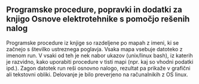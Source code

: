 ## Programske procedure, popravki in dodatki za knjigo Osnove elektrotehnike s pomočjo rešenih nalog

Programske procedure iz knjige so razdeljene po mapah z imeni, ki se začnejo s številko ustreznega poglavja. Vsaka mapa vsebuje datoteko z imenom run. V vsaki od teh je nek nabor ukazov (unix/linux bash), iz katerih je razvidno, kako uporabiti procedure v tisti mapi (npr. kaj so vhodni podatki ipd.). Zagon datotek run reši osnovno nalogo, rezultat pa prikaže v grafični ali tekstovni obliki. Delovanje je bilo preverjeno na računalnikih z OS linux.
